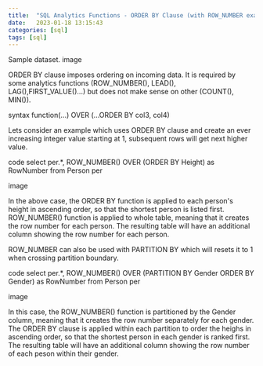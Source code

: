 ```yaml
---
title:  "SQL Analytics Functions - ORDER BY Clause (with ROW_NUMBER example)"
date:   2023-01-18 13:15:43
categories: [sql]
tags: [sql]	
---
```

Sample dataset.
image

ORDER BY clause imposes ordering on incoming data. It is required by some analytics functions (ROW_NUMBER(), LEAD(), LAG(),FIRST_VALUE()...) but does not make sense on other (COUNT(), MIN()).

syntax
function(...) OVER (...ORDER BY col3, col4)

Lets consider an example  which uses ORDER BY clause and create an ever increasing integer value starting at 1,  subsequent rows will get next higher value. 

code
select per.*,
ROW_NUMBER() OVER (ORDER BY Height) as RowNumber
from Person per 

image

In the above case, the ORDER BY function is applied to each person's height in ascending order, so that the shortest person is listed first. ROW_NUMBER() function is applied to whole table, meaning that it creates the row number for each person. The resulting table will have an additional column showing the row number for each person.

ROW_NUMBER can also be used with PARTITION BY which will resets it to 1 when crossing partition boundary.

code
select per.*,
ROW_NUMBER() OVER (PARTITION BY Gender ORDER BY Gender) as RowNumber
from Person per 


image

In this case, the ROW_NUMBER() function is partitioned by the Gender column, meaning that it creates the row number separately for each gender. The ORDER BY clause is applied within each partition to order the heighs in ascending order, so that the shortest person in each gender is ranked first. The resulting table will have an additional column showing the row number of each peson within their gender.